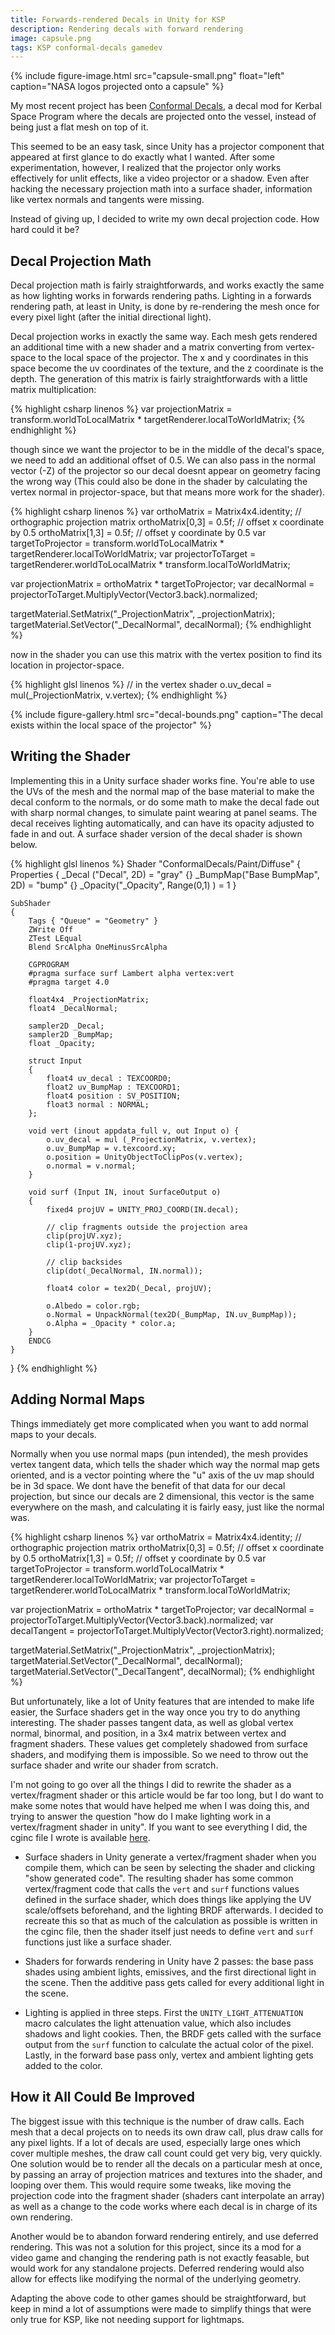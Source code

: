 ```yaml
---
title: Forwards-rendered Decals in Unity for KSP
description: Rendering decals with forward rendering
image: capsule.png
tags: KSP conformal-decals gamedev 
---
```


{% include figure-image.html
  src="capsule-small.png"
  float="left"
  caption="NASA logos projected onto a capsule" %}

My most recent project has been [Conformal Decals](https://forum.kerbalspaceprogram.com/index.php?/topic/194802-191-*), a decal mod for Kerbal Space Program where the decals are projected onto the vessel, instead of being just a flat mesh on top of it.

This seemed to be an easy task, since Unity has a projector component that appeared at first glance to do exactly what I wanted. After some experimentation, however, I realized that the projector only works effectively for unlit effects, like a video projector or a shadow. Even after hacking the necessary projection math into a surface shader, information like vertex normals and tangents were missing. 

Instead of giving up, I decided to write my own decal projection code. How hard could it be?


## Decal Projection Math


Decal projection math is fairly straightforwards, and works exactly the same as how lighting works in forwards rendering paths. Lighting in a forwards rendering path, at least in Unity, is done by re-rendering the mesh once for every pixel light (after the initial directional light). 

Decal projection works in exactly the same way. Each mesh gets rendered an additional time with a new shader and a matrix converting from vertex-space to the local space of the projector. The x and y coordinates in this space become the uv coordinates of the texture, and the z coordinate is the depth. The generation of this matrix is fairly straightforwards with a little matrix multiplication:


{% highlight csharp linenos %}
var projectionMatrix = transform.worldToLocalMatrix * targetRenderer.localToWorldMatrix;
{% endhighlight %}

though since we want the projector to be in the middle of the decal's space, we need to add an additional offset of 0.5. We can also pass in the normal vector (-Z) of the projector so our decal doesnt appear on geometry facing the wrong way (This could also be done in the shader by calculating the vertex normal in projector-space, but that means more work for the shader).

{% highlight csharp linenos %}
var orthoMatrix = Matrix4x4.identity; // orthographic projection matrix
orthoMatrix[0,3] = 0.5f; // offset x coordinate by 0.5
orthoMatrix[1,3] = 0.5f; // offset y coordinate by 0.5
var targetToProjector = transform.worldToLocalMatrix * targetRenderer.localToWorldMatrix;
var projectorToTarget = targetRenderer.worldToLocalMatrix * transform.localToWorldMatrix; 

var projectionMatrix = orthoMatrix * targetToProjector;
var decalNormal = projectorToTarget.MultiplyVector(Vector3.back).normalized;

targetMaterial.SetMatrix("_ProjectionMatrix", _projectionMatrix);
targetMaterial.SetVector("_DecalNormal", decalNormal);
{% endhighlight %}

now in the shader you can use this matrix with the vertex position to find its location in projector-space.

{% highlight glsl linenos %}
// in the vertex shader
o.uv_decal = mul(_ProjectionMatrix, v.vertex);
{% endhighlight %}

{% include figure-gallery.html
  src="decal-bounds.png"
  caption="The decal exists within the local space of the projector" %}
  
## Writing the Shader

Implementing this in a Unity surface shader works fine. You're able to use the UVs of the mesh and the normal map of the base material to make the decal conform to the normals, or do some math to make the decal fade out with sharp normal changes, to simulate paint wearing at panel seams. The decal receives lighting automatically, and can have its opacity adjusted to fade in and out. A surface shader version of the decal shader is shown below.

{% highlight glsl linenos %}
Shader "ConformalDecals/Paint/Diffuse"
{
    Properties 
    {
        _Decal ("Decal", 2D) = "gray" {}
        _BumpMap("Base BumpMap", 2D) = "bump" {}
        _Opacity("_Opacity", Range(0,1) ) = 1
    }
    
    SubShader 
    {
        Tags { "Queue" = "Geometry" }
        ZWrite Off
        ZTest LEqual
        Blend SrcAlpha OneMinusSrcAlpha  

        CGPROGRAM
        #pragma surface surf Lambert alpha vertex:vert
        #pragma target 4.0

        float4x4 _ProjectionMatrix;
        float4 _DecalNormal;

        sampler2D _Decal;
        sampler2D _BumpMap;
        float _Opacity;

        struct Input
        {
            float4 uv_decal : TEXCOORD0;
            float2 uv_BumpMap : TEXCOORD1;
            float4 position : SV_POSITION;
            float3 normal : NORMAL;
        };

        void vert (inout appdata_full v, out Input o) {
            o.uv_decal = mul (_ProjectionMatrix, v.vertex);
            o.uv_BumpMap = v.texcoord.xy;
            o.position = UnityObjectToClipPos(v.vertex);
            o.normal = v.normal;
        }

        void surf (Input IN, inout SurfaceOutput o)
        {
            fixed4 projUV = UNITY_PROJ_COORD(IN.decal);

            // clip fragments outside the projection area
            clip(projUV.xyz);
            clip(1-projUV.xyz);
            
            // clip backsides
            clip(dot(_DecalNormal, IN.normal));

            float4 color = tex2D(_Decal, projUV);
            
            o.Albedo = color.rgb;
            o.Normal = UnpackNormal(tex2D(_BumpMap, IN.uv_BumpMap));
            o.Alpha = _Opacity * color.a;
        }
        ENDCG
    }
}
{% endhighlight %}

## Adding Normal Maps

Things immediately get more complicated when you want to add normal maps to your decals.

Normally when you use normal maps (pun intended), the mesh provides vertex tangent data, which tells the shader which way the normal map gets oriented, and is a vector pointing where the "u" axis of the uv map should be in 3d space. We dont have the benefit of that data for our decal projection, but since our decals are 2 dimensional, this vector is the same everywhere on the mash, and calculating it is fairly easy, just like the normal was.

{% highlight csharp linenos %}
var orthoMatrix = Matrix4x4.identity; // orthographic projection matrix
orthoMatrix[0,3] = 0.5f; // offset x coordinate by 0.5
orthoMatrix[1,3] = 0.5f; // offset y coordinate by 0.5
var targetToProjector = transform.worldToLocalMatrix * targetRenderer.localToWorldMatrix;
var projectorToTarget = targetRenderer.worldToLocalMatrix * transform.localToWorldMatrix; 

var projectionMatrix = orthoMatrix * targetToProjector;
var decalNormal = projectorToTarget.MultiplyVector(Vector3.back).normalized;
var decalTangent = projectorToTarget.MultiplyVector(Vector3.right).normalized;

targetMaterial.SetMatrix("_ProjectionMatrix", _projectionMatrix);
targetMaterial.SetVector("_DecalNormal", decalNormal);
targetMaterial.SetVector("_DecalTangent", decalNormal);
{% endhighlight %}


But unfortunately, like a lot of Unity features that are intended to make life easier, the Surface shaders get in the way once you try to do anything interesting. The shader passes tangent data, as well as global vertex normal, binormal, and position, in a 3x4 matrix between vertex and fragment shaders. These values get completely shadowed from surface shaders, and modifying them is impossible. So we need to throw out the surface shader and write our shader from scratch.

I'm not going to go over all the things I did to rewrite the shader as a vertex/fragment shader or this article would be far too long, but I do want to make some notes that would have helped me when I was doing this, and trying to answer the question "how do I make lighting work in a vertex/fragment shader in unity". If you want to see everything I did, the cginc file I wrote is available [here](https://github.com/drewcassidy/KSP-Conformal-Decals/blob/master/Assets/Shaders/DecalsCommon.cginc).

* Surface shaders in Unity generate a vertex/fragment shader when you compile them, which can be seen by selecting the shader and clicking "show generated code". The resulting shader has some common vertex/fragment code that calls the `vert` and `surf` functions values defined in the surface shader, which does things like applying the UV scale/offsets beforehand, and the lighting BRDF afterwards. I decided to recreate this so that as much of the calculation as possible is written in the cginc file, then the shader itself just needs to define `vert` and `surf` functions just like a surface shader.

* Shaders for forwards rendering in Unity have 2 passes: the base pass shades using ambient lights, emissives, and the first directional light in the scene. Then the additive pass gets called for every additional light in the scene.

* Lighting is applied in three steps. First the `UNITY_LIGHT_ATTENUATION` macro calculates the light attenuation value, which also includes shadows and light cookies. Then, the BRDF gets called with the surface output from the `surf` function to calculate the actual color of the pixel. Lastly, in the forward base pass only, vertex and ambient lighting gets added to the color.

## How it All Could Be Improved

The biggest issue with this technique is the number of draw calls. Each mesh that a decal projects on to needs its own draw call, plus draw calls for any pixel lights. If a lot of decals are used, especially large ones which cover multiple meshes, the draw call count could get very big, very quickly. One solution would be to render all the decals on a particular mesh at once, by passing an array of projection matrices and textures into the shader, and looping over them. This would require some tweaks, like moving the projection code into the fragment shader (shaders cant interpolate an array) as well as a change to the code works where each decal is in charge of its own rendering. 

Another would be to abandon forward rendering entirely, and use deferred rendering. This was not a solution for this project, since its a mod for a video game and changing the rendering path is not exactly feasable, but would work for any standalone projects. Deferred rendering would also allow for effects like modifying the normal of the underlying geometry.

Adapting the above code to other games should be straightforward, but keep in mind a lot of assumptions were made to simplify things that were only true for KSP, like not needing support for lightmaps.
